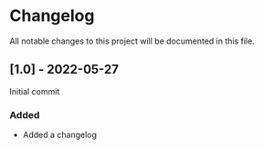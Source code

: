 # Changelog

All notable changes to this project will be documented in this file.

## [1.0] - 2022-05-27
Initial commit

### Added
- Added a changelog

[unreleased]: https://github.com/IBM/ibm-license-usage-aggregator-for-fargate/compare/v1.0...HEAD
